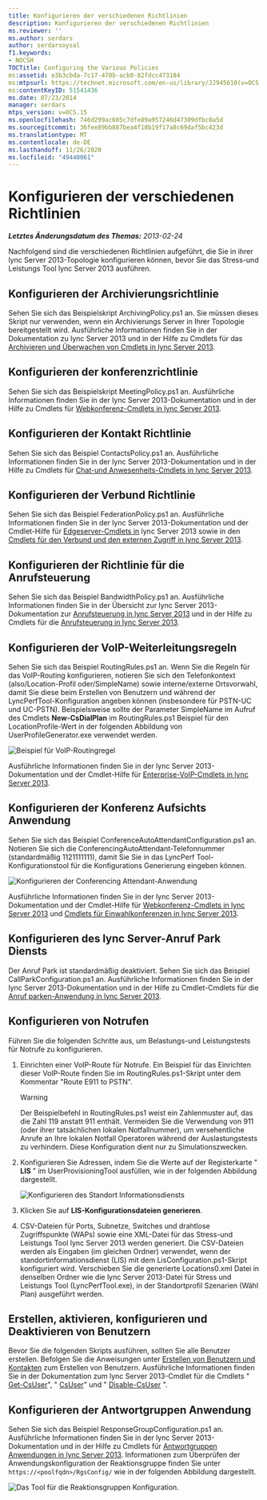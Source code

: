 ```yaml
---
title: Konfigurieren der verschiedenen Richtlinien
description: Konfigurieren der verschiedenen Richtlinien
ms.reviewer: ''
ms.author: serdars
author: serdarsoysal
f1.keywords:
- NOCSH
TOCTitle: Configuring the Various Policies
ms:assetid: e3b3cbda-7c17-470b-acb0-82fdcc473184
ms:mtpsurl: https://technet.microsoft.com/en-us/library/JJ945610(v=OCS.15)
ms:contentKeyID: 51541436
ms.date: 07/23/2014
manager: serdars
mtps_version: v=OCS.15
ms.openlocfilehash: 746d299ac605c7dfe89a957246d47309dfbc0a5d
ms.sourcegitcommit: 36fee89bb887bea4f18b19f17a8c69daf5bc423d
ms.translationtype: MT
ms.contentlocale: de-DE
ms.lasthandoff: 11/26/2020
ms.locfileid: "49440061"
---
```

# <a name="configuring-the-various-policies"></a>Konfigurieren der verschiedenen Richtlinien

<div data-xmlns="http://www.w3.org/1999/xhtml">

<div class="topic" data-xmlns="http://www.w3.org/1999/xhtml" data-msxsl="urn:schemas-microsoft-com:xslt" data-cs="https://msdn.microsoft.com/">

<div data-asp="https://msdn2.microsoft.com/asp">



</div>

<div id="mainSection">

<div id="mainBody">

<span> </span>

_**Letztes Änderungsdatum des Themas:** 2013-02-24_

<div>

Nachfolgend sind die verschiedenen Richtlinien aufgeführt, die Sie in ihrer lync Server 2013-Topologie konfigurieren können, bevor Sie das Stress-und Leistungs Tool lync Server 2013 ausführen.

<div>

## <a name="configuring-the-archiving-policy"></a>Konfigurieren der Archivierungsrichtlinie

Sehen Sie sich das Beispielskript ArchivingPolicy.ps1 an. Sie müssen dieses Skript nur verwenden, wenn ein Archivierungs Server in Ihrer Topologie bereitgestellt wird. Ausführliche Informationen finden Sie in der Dokumentation zu lync Server 2013 und in der Hilfe zu Cmdlets für das [Archivieren und Überwachen von Cmdlets in lync Server 2013](https://technet.microsoft.com/library/gg415629\(v=ocs.15\)).

</div>

<div>

## <a name="configuring-the-conferencing-policy"></a>Konfigurieren der konferenzrichtlinie

Sehen Sie sich das Beispielskript MeetingPolicy.ps1 an. Ausführliche Informationen finden Sie in der lync Server 2013-Dokumentation und in der Hilfe zu Cmdlets für [Webkonferenz-Cmdlets in lync Server 2013](https://technet.microsoft.com/library/gg415675\(v=ocs.15\)).

</div>

<div>

## <a name="configuring-the-contacts-policy"></a>Konfigurieren der Kontakt Richtlinie

Sehen Sie sich das Beispiel ContactsPolicy.ps1 an. Ausführliche Informationen finden Sie in der lync Server 2013-Dokumentation und in der Hilfe zu Cmdlets für [Chat-und Anwesenheits-Cmdlets in lync Server 2013](https://technet.microsoft.com/library/gg398611\(v=ocs.15\)).

</div>

<div>

## <a name="configuring-the-federation-policy"></a>Konfigurieren der Verbund Richtlinie

Sehen Sie sich das Beispiel FederationPolicy.ps1 an. Ausführliche Informationen finden Sie in der lync Server 2013-Dokumentation und der Cmdlet-Hilfe für [Edgeserver-Cmdlets in](https://technet.microsoft.com/library/gg415635\(v=ocs.15\)) lync Server 2013 sowie in den [Cmdlets für den Verbund und den externen Zugriff in lync Server 2013](https://technet.microsoft.com/library/gg415651\(v=ocs.15\)).

</div>

<div>

## <a name="configuring-the-call-admission-control-policy"></a>Konfigurieren der Richtlinie für die Anrufsteuerung

Sehen Sie sich das Beispiel BandwidthPolicy.ps1 an. Ausführliche Informationen finden Sie in der Übersicht zur lync Server 2013-Dokumentation zur [Anrufsteuerung in lync Server 2013](https://technet.microsoft.com/library/gg398529\(v=ocs.15\)) und in der Hilfe zu Cmdlets für die [Anrufsteuerung in lync Server 2013](https://technet.microsoft.com/library/gg415676\(v=ocs.15\)).

</div>

<div>

## <a name="configuring-the-voice-routing-rules"></a>Konfigurieren der VoIP-Weiterleitungsregeln

Sehen Sie sich das Beispiel RoutingRules.ps1 an. Wenn Sie die Regeln für das VoIP-Routing konfigurieren, notieren Sie sich den Telefonkontext (also/Location-Profil oder/SimpleName) sowie interne/externe Ortsvorwahl, damit Sie diese beim Erstellen von Benutzern und während der LyncPerfTool-Konfiguration angeben können (insbesondere für PSTN-UC und UC-PSTN). Beispielsweise sollte der Parameter SimpleName im Aufruf des Cmdlets **New-CsDialPlan** im RoutingRules.ps1 Beispiel für den LocationProfile-Wert in der folgenden Abbildung von UserProfileGenerator.exe verwendet werden.

![Beispiel für VoIP-Routingregel](images/JJ945610.9f34d971-4ed0-4a4c-b101-086a91c4578c(OCS.15).jpg "Beispiel für VoIP-Routingregel")

Ausführliche Informationen finden Sie in der lync Server 2013-Dokumentation und der Cmdlet-Hilfe für [Enterprise-VoIP-Cmdlets in lync Server 2013](https://technet.microsoft.com/library/gg415658\(v=ocs.15\)).

</div>

<div>

## <a name="configuring-conferencing-attendant-application"></a>Konfigurieren der Konferenz Aufsichts Anwendung

Sehen Sie sich das Beispiel ConferenceAutoAttendantConfiguration.ps1 an. Notieren Sie sich die ConferencingAutoAttendant-Telefonnummer (standardmäßig 1121111111), damit Sie Sie in das LyncPerf Tool-Konfigurationstool für die Konfigurations Generierung eingeben können.

![Konfigurieren der Conferencing Attendant-Anwendung](images/JJ945610.0618a22f-27a9-423a-9085-d2bf71e82db6(OCS.15).jpg "Konfigurieren der Conferencing Attendant-Anwendung")

Ausführliche Informationen finden Sie in der lync Server 2013-Dokumentation und der Cmdlet-Hilfe für [Webkonferenz-Cmdlets in lync Server 2013](https://technet.microsoft.com/library/gg415675\(v=ocs.15\)) und [Cmdlets für Einwahlkonferenzen in lync Server 2013](https://technet.microsoft.com/library/gg415630\(v=ocs.15\)).

</div>

<div>

## <a name="configuring-lync-server-call-park-service"></a>Konfigurieren des lync Server-Anruf Park Diensts

Der Anruf Park ist standardmäßig deaktiviert. Sehen Sie sich das Beispiel CallParkConfiguration.ps1 an. Ausführliche Informationen finden Sie in der lync Server 2013-Dokumentation und in der Hilfe zu Cmdlet-Cmdlets für die [Anruf parken-Anwendung in lync Server 2013](https://technet.microsoft.com/library/gg415639\(v=ocs.15\)).

</div>

<div>

## <a name="configuring-emergency-calls"></a>Konfigurieren von Notrufen

Führen Sie die folgenden Schritte aus, um Belastungs-und Leistungstests für Notrufe zu konfigurieren.

1.  Einrichten einer VoIP-Route für Notrufe. Ein Beispiel für das Einrichten dieser VoIP-Route finden Sie im RoutingRules.ps1-Skript unter dem Kommentar "Route E911 to PSTN".
    
    <div>
    

    > [!WARNING]  
    > Der Beispielbefehl in RoutingRules.ps1 weist ein Zahlenmuster auf, das die Zahl 119 anstatt 911 enthält. Vermeiden Sie die Verwendung von 911 (oder ihrer tatsächlichen lokalen Notfallnummer), um versehentliche Anrufe an Ihre lokalen Notfall Operatoren während der Auslastungstests zu verhindern. Diese Konfiguration dient nur zu Simulationszwecken.

    
    </div>

2.  Konfigurieren Sie Adressen, indem Sie die Werte auf der Registerkarte " **LIS** " im UserProvisioningTool ausfüllen, wie in der folgenden Abbildung dargestellt.
    
    ![Konfigurieren des Standort Informationsdiensts](images/JJ945610.8ac1faa1-e9f9-40d0-b8b7-b159f4f459f7(OCS.15).jpg "Konfigurieren des Standort Informationsdiensts")  

3.  Klicken Sie auf **LIS-Konfigurationsdateien generieren**.

4.  CSV-Dateien für Ports, Subnetze, Switches und drahtlose Zugriffspunkte (WAPs) sowie eine XML-Datei für das Stress-und Leistungs Tool lync Server 2013 werden generiert. Die CSV-Dateien werden als Eingaben (im gleichen Ordner) verwendet, wenn der standortinformationsdienst (LIS) mit dem LisConfiguration.ps1-Skript konfiguriert wird. Verschieben Sie die generierte Locations0.xml Datei in denselben Ordner wie die lync Server 2013-Datei für Stress und Leistungs Tool (LyncPerfTool.exe), in der Standortprofil Szenarien (Wähl Plan) ausgeführt werden.

</div>

<div>

## <a name="creating-enabling-configuring-and-disabling-users"></a>Erstellen, aktivieren, konfigurieren und Deaktivieren von Benutzern

Bevor Sie die folgenden Skripts ausführen, sollten Sie alle Benutzer erstellen. Befolgen Sie die Anweisungen unter [Erstellen von Benutzern und Kontakten](create-users-and-contacts.md) zum Erstellen von Benutzern. Ausführliche Informationen finden Sie in der Dokumentation zum lync Server 2013-Cmdlet für die Cmdlets " [Get-CsUser](https://technet.microsoft.com/library/gg398125\(v=ocs.15\))", " [CsUser](https://technet.microsoft.com/library/gg398510\(v=ocs.15\))" und " [Disable-CsUser](https://technet.microsoft.com/library/gg398747\(v=ocs.15\)) ".

</div>

<div>

## <a name="configuring-response-group-application"></a>Konfigurieren der Antwortgruppen Anwendung

Sehen Sie sich das Beispiel ResponseGroupConfiguration.ps1 an. Ausführliche Informationen finden Sie in der lync Server 2013-Dokumentation und in der Hilfe zu Cmdlets für [Antwortgruppen Anwendungen in lync Server 2013](https://technet.microsoft.com/library/gg415654\(v=ocs.15\)). Informationen zum Überprüfen der Anwendungskonfiguration der Reaktionsgruppe finden Sie unter `https://<poolfqdn>/RgsConfig/` wie in der folgenden Abbildung dargestellt.

![Das Tool für die Reaktionsgruppen Konfiguration.](images/JJ945610.480a9440-2283-4533-98f8-86daaab4781c(OCS.15).jpg "Das Tool für die Reaktionsgruppen Konfiguration.")

</div>

</div>

</div>

<span> </span>

</div>

</div>

</div>

